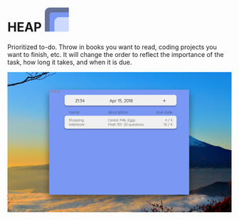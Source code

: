 # HEAP ![Icon](icons/icon_smallest.png)

Prioritized to-do. Throw in books you want to read, coding projects you want to finish, etc. It will change the order to reflect the importance of the task, how long it takes, and when it is due.

![Example](icons/Example.png)